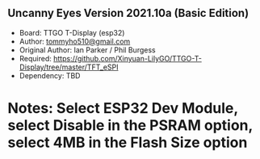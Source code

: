 ## Uncanny Eyes Version 2021.10a (Basic Edition)
* Board: TTGO T-Display (esp32)
* Author: tommyho510@gmail.com
* Original Author: Ian Parker / Phil Burgess 
* Required: https://github.com/Xinyuan-LilyGO/TTGO-T-Display/tree/master/TFT_eSPI
* Dependency: TBD
# Notes: Select ESP32 Dev Module, select Disable in the PSRAM option, select 4MB in the Flash Size option

